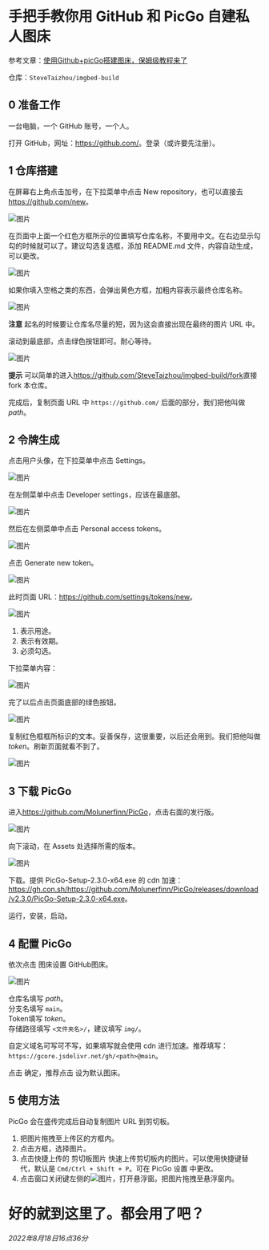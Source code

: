 # 手把手教你用 GitHub 和 PicGo 自建私人图床

参考文章：[使用Github+picGo搭建图床，保姆级教程来了](https://zhuanlan.zhihu.com/p/489236769 "知乎")

仓库：`SteveTaizhou/imgbed-build`

## 0 准备工作

一台电脑，一个 GitHub 账号，一个人。

打开 GitHub，网址：<https://github.com/>。登录（或许要先注册）。

## 1 仓库搭建

在屏幕右上角点击加号，在下拉菜单中点击 New repository，也可以直接去<https://github.com/new>。

![图片](https://user-images.githubusercontent.com/85382878/185338583-ac38d05c-7bc5-436e-9e66-6adb47748c57.png)

在页面中上面一个红色方框所示的位置填写仓库名称，不要用中文。在右边显示勾勾的时候就可以了。建议勾选复选框，添加 README.md 文件，内容自动生成，可以更改。

![图片](https://user-images.githubusercontent.com/85382878/185338957-6b0dc1cd-81e4-4807-867d-369849f4cb8b.png)

如果你填入空格之类的东西，会弹出黄色方框，加粗内容表示最终仓库名称。

![图片](https://user-images.githubusercontent.com/85382878/185340002-9286bb8a-e7e2-442b-8566-bd8980950e6b.png)

**注意** 起名的时候要让仓库名尽量的短，因为这会直接出现在最终的图片 URL 中。

滚动到最底部，点击绿色按钮即可。耐心等待。

![图片](https://user-images.githubusercontent.com/85382878/185340479-af421674-281f-44b5-bb06-bd78ef18d935.png)

**提示** 可以简单的进入<https://github.com/SteveTaizhou/imgbed-build/fork>直接 fork 本仓库。

完成后，复制页面 URL 中 `https://github.com/` 后面的部分，我们把他叫做 _path_。

## 2 令牌生成

点击用户头像，在下拉菜单中点击 Settings。

![图片](https://user-images.githubusercontent.com/85382878/185341074-9f7b7b41-efd8-49a0-9dc6-b3b936daa8fa.png)

在左侧菜单中点击 Developer settings，应该在最底部。

![图片](https://user-images.githubusercontent.com/85382878/185341507-f5efc384-1bea-4492-9b3d-2bddb61aa727.png)

然后在左侧菜单中点击 Personal access tokens。

![图片](https://user-images.githubusercontent.com/85382878/185341803-8b63c7d0-c031-4f10-85be-2c972045a1da.png)

点击 Generate new token。

![图片](https://user-images.githubusercontent.com/85382878/185342051-cd13bfd5-8b3d-4b3f-aec4-01f50ae607e5.png)

此时页面 URL：<https://github.com/settings/tokens/new>。

![图片](https://user-images.githubusercontent.com/85382878/185343047-3ac3fc95-7175-44ef-b00a-bbaa3083ed23.png)

1. 表示用途。
2. 表示有效期。
3. 必须勾选。

下拉菜单内容：

![图片](https://user-images.githubusercontent.com/85382878/185343468-592549af-84dc-4ba9-9561-2721fcbba4ce.png)

完了以后点击页面底部的绿色按钮。

![图片](https://user-images.githubusercontent.com/85382878/185343710-a4d24e5a-69e9-4393-8c89-c26e795582be.png)

复制红色框框所标识的文本。妥善保存，这很重要，以后还会用到。我们把他叫做 _token_。刷新页面就看不到了。

![图片](https://user-images.githubusercontent.com/85382878/185344159-ed2af80c-0c6c-4e0a-87a8-453d74446a1a.png)

## 3 下载 PicGo

进入<https://github.com/Molunerfinn/PicGo>，点击右面的发行版。

![图片](https://user-images.githubusercontent.com/85382878/185344930-3c42b169-1e25-4213-b254-bee3b2e76c28.png)

向下滚动，在 Assets 处选择所需的版本。

![图片](https://user-images.githubusercontent.com/85382878/185345094-5a68e4f5-b0d7-4215-a284-62052fbce93e.png)

下载。提供 PicGo-Setup-2.3.0-x64.exe 的 cdn 加速：<https://gh.con.sh/https://github.com/Molunerfinn/PicGo/releases/download/v2.3.0/PicGo-Setup-2.3.0-x64.exe>。

运行，安装，启动。

## 4 配置 PicGo

依次点击 图床设置 GitHub图床。

![图片](https://user-images.githubusercontent.com/85382878/185346225-65ce0f3a-24c6-49ca-bd56-2d68cffa9556.png)

仓库名填写 _path_。  
分支名填写 `main`。  
Token填写 _token_。  
存储路径填写 `<文件夹名>/`，建议填写 `img/`。

自定义域名可写可不写，如果填写就会使用 cdn 进行加速。推荐填写：`https://gcore.jsdelivr.net/gh/<path>@main`。

点击 确定，推荐点击 设为默认图床。

## 5 使用方法

PicGo 会在盛传完成后自动复制图片 URL 到剪切板。

1. 把图片拖拽至上传区的方框内。
2. 点击方框，选择图片。
3. 点击快捷上传的 剪切板图片 快速上传剪切板内的图片。可以使用快捷键替代，默认是 `Cmd/Ctrl + Shift + P`。可在 PicGo 设置 中更改。
4. 点击窗口关闭键左侧的![图片](https://user-images.githubusercontent.com/85382878/185349867-3e37a820-3601-439a-a0f0-eb70e5be39de.png)，打开悬浮窗。把图片拖拽至悬浮窗内。

# 好的就到这里了。都会用了吧？

###### 2022年8月18日16点36分




